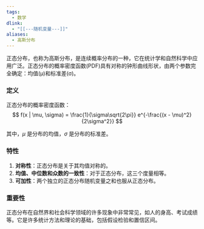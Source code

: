 ```yaml
---
tags:
  - 数学
dlink:
  - "[[---随机变量---]]"
aliases:
  - 高斯分布
---
```

正态分布，也称为高斯分布，是连续概率分布的一种，它在统计学和自然科学中应用广泛。正态分布的概率密度函数(PDF)具有对称的钟形曲线形状，由两个参数完全确定：均值(μ)和标准差(σ)。

### 定义
正态分布的概率密度函数：
$$
f(x | \mu, \sigma) = \frac{1}{\sigma\sqrt{2\pi}} e^{-\frac{(x - \mu)^2}{2\sigma^2}}
$$

其中，$\mu$ 是分布的均值，$\sigma$ 是分布的标准差。

### 特性

1. **对称性**：正态分布是关于其均值对称的。
2. **均值、中位数和众数的一致性**：对于正态分布，这三个度量相等。
3. **可加性**：两个独立的正态分布随机变量之和也服从正态分布。

### 重要性

正态分布在自然界和社会科学领域的许多现象中非常常见，如人的身高、考试成绩等。它是许多统计方法和理论的基础，包括假设检验和置信区间。